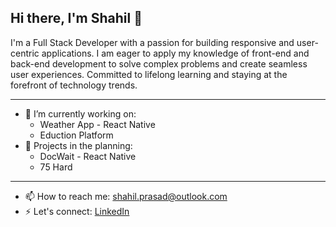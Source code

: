 ## Hi there, I'm Shahil 👋

I'm a Full Stack Developer with a passion for building responsive and user-centric applications. I am eager to apply my knowledge of front-end and back-end development to solve complex problems and create seamless user experiences. Committed to lifelong learning and staying at the forefront of technology trends.  

---

- 🔭 I’m currently working on:
    - Weather App - React Native
    - Eduction Platform 
-  🌱 Projects in the planning:
    - DocWait - React Native    
    - 75 Hard 

---

- 📫 How to reach me: <shahil.prasad@outlook.com>
- ⚡ Let's connect: [LinkedIn](https://www.linkedin.com/in/shahilprasad/)
